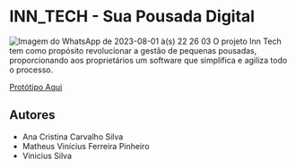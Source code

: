 # INN_TECH - Sua Pousada Digital

![Imagem do WhatsApp de 2023-08-01 à(s) 22 26 03](https://github.com/matheusvfp/INN_TECH/assets/65199677/21ed9f04-a3c8-44f4-b399-39559d879df5)
O projeto Inn Tech tem como propósito revolucionar a gestão de pequenas pousadas, proporcionando aos proprietários um software que simplifica e agiliza todo o processo.

<a href="https://www.figma.com/proto/67CuA9eIiYzmvY8QZJGEYM/InnTech---Sua-pousada-digital?type=design&node-id=1-3&t=9idUjCtl3CfiTKPD-1&scaling=scale-down&page-id=1%3A2">Protótipo Aqui</a>


## Autores

- Ana Cristina Carvalho Silva
- Matheus Vinícius Ferreira Pinheiro
- Vinicius Silva


